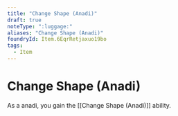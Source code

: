```yaml
---
title: "Change Shape (Anadi)"
draft: true
noteType: ":luggage:"
aliases: "Change Shape (Anadi)"
foundryId: Item.6EqrRetjaxuo19bo
tags:
  - Item
---
```


# Change Shape (Anadi)

As a anadi, you gain the [[Change Shape (Anadi)]] ability.
